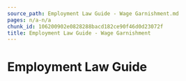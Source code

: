 ```yaml
---
source_path: Employment Law Guide - Wage Garnishment.md
pages: n/a-n/a
chunk_id: 106200902e0828288bacd182ce90f46d0d23072f
title: Employment Law Guide - Wage Garnishment
---
```

# Employment Law Guide
